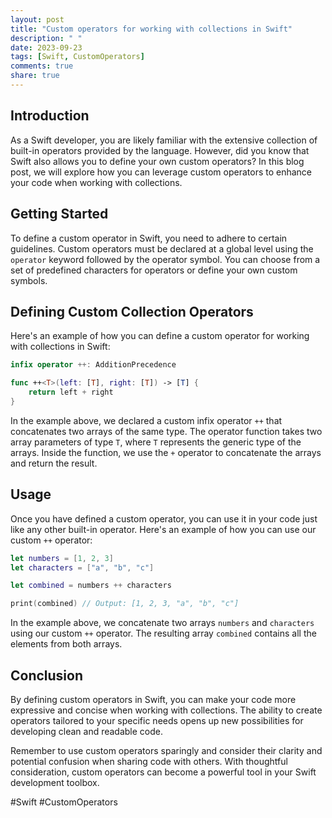 ```yaml
---
layout: post
title: "Custom operators for working with collections in Swift"
description: " "
date: 2023-09-23
tags: [Swift, CustomOperators]
comments: true
share: true
---
```


## Introduction

As a Swift developer, you are likely familiar with the extensive collection of built-in operators provided by the language. However, did you know that Swift also allows you to define your own custom operators? In this blog post, we will explore how you can leverage custom operators to enhance your code when working with collections.

## Getting Started

To define a custom operator in Swift, you need to adhere to certain guidelines. Custom operators must be declared at a global level using the `operator` keyword followed by the operator symbol. You can choose from a set of predefined characters for operators or define your own custom symbols.

## Defining Custom Collection Operators

Here's an example of how you can define a custom operator for working with collections in Swift:

```swift
infix operator ++: AdditionPrecedence

func ++<T>(left: [T], right: [T]) -> [T] {
    return left + right
}
```

In the example above, we declared a custom infix operator `++` that concatenates two arrays of the same type. The operator function takes two array parameters of type `T`, where `T` represents the generic type of the arrays. Inside the function, we use the `+` operator to concatenate the arrays and return the result.

## Usage

Once you have defined a custom operator, you can use it in your code just like any other built-in operator. Here's an example of how you can use our custom `++` operator:

```swift
let numbers = [1, 2, 3]
let characters = ["a", "b", "c"]

let combined = numbers ++ characters

print(combined) // Output: [1, 2, 3, "a", "b", "c"]
```

In the example above, we concatenate two arrays `numbers` and `characters` using our custom `++` operator. The resulting array `combined` contains all the elements from both arrays.

## Conclusion

By defining custom operators in Swift, you can make your code more expressive and concise when working with collections. The ability to create operators tailored to your specific needs opens up new possibilities for developing clean and readable code.

Remember to use custom operators sparingly and consider their clarity and potential confusion when sharing code with others. With thoughtful consideration, custom operators can become a powerful tool in your Swift development toolbox.

#Swift #CustomOperators